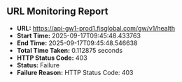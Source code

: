 ## URL Monitoring Report

- **URL:** https://api-gw1-prod1.fisglobal.com/gw/v1/health
- **Start Time:** 2025-09-17T09:45:48.433763
- **End Time:** 2025-09-17T09:45:48.546638
- **Total Time Taken:** 0.112875 seconds
- **HTTP Status Code:** 403
- **Status:** Failure
- **Failure Reason:** HTTP Status Code: 403
